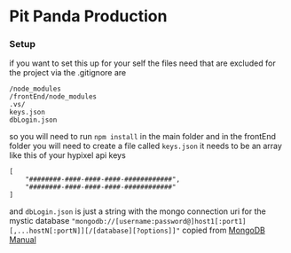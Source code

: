 # Pit Panda Production
### Setup
if you want to set this up for your self the files need that are excluded for the project via the .gitignore are
```
/node_modules
/frontEnd/node_modules
.vs/
keys.json
dbLogin.json
```
so you will need to run `npm install` in the main folder and in the frontEnd folder
you will need to create a file called `keys.json` it needs to be an array like this of your hypixel api keys
```
[
    "########-####-####-####-############",
    "########-####-####-####-############"
]
```
and `dbLogin.json` is just a string with the mongo connection uri for the mystic database
`"mongodb://[username:password@]host1[:port1][,...hostN[:portN]][/[database][?options]]"` copied from [MongoDB Manual](https://docs.mongodb.com/manual/reference/connection-string/)
